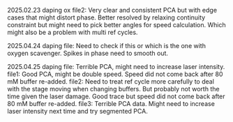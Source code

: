2025.02.23 daping ox
file2: Very clear and consistent PCA but with edge cases that might distort phase. Better resolved by relaxing continuity constraint but might need to pick better angles for speed calculation. Which might also be a problem with multi ref cycles.

2025.04.24 daping
file: Need to check if this or which is the one with oxygen scavenger. Spikes in phase need to smooth out.

2025.04.25 daping
file: Terrible PCA, might need to increase laser intensity.
file1: Good PCA, might be double speed. Speed did not come back after 80 mM buffer re-added.
file2: Need to treat ref cycle more carefully to deal with the stage moving when changing buffers. But probably not worth the time given the laser damage. Good trace but speed did not come back after 80 mM buffer re-added.
file3: Terrible PCA data. Might need to increase laser intensity next time and try segmented PCA.